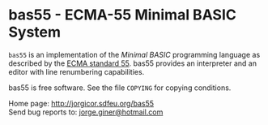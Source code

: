 bas55 - ECMA-55 Minimal BASIC System
====================================

`bas55` is an implementation of the *Minimal BASIC* programming language as
described by the [ECMA standard 55][1]. bas55 provides an interpreter and an
editor with line renumbering capabilities.

bas55 is free software. See the file `COPYING` for copying conditions.

Home page: http://jorgicor.sdfeu.org/bas55  
Send bug reports to: jorge.giner@hotmail.com

[1]: http://www.ecma-international.org/publications/standards/Standardwithdrawn.htm

